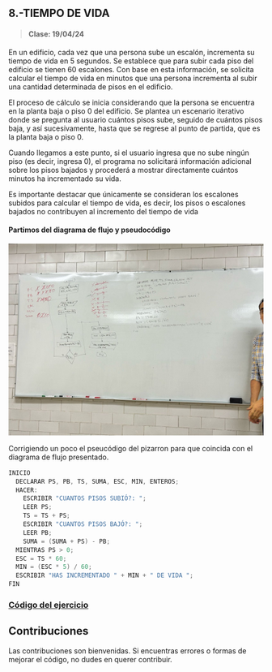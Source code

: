 ## 8.-TIEMPO DE VIDA
> #### Clase: 19/04/24

En un edificio, cada vez que una persona sube un escalón, incrementa su tiempo de vida en 5 segundos. Se establece que para subir cada piso del edificio se tienen 60 escalones. Con base en esta información, se solicita calcular el tiempo de vida en minutos que una persona incrementa al subir una cantidad determinada de pisos en el edificio.

El proceso de cálculo se inicia considerando que la persona se encuentra en la planta baja o piso 0 del edificio. Se plantea un escenario iterativo donde se pregunta al usuario cuántos pisos sube, seguido de cuántos pisos baja, y así sucesivamente, hasta que se regrese al punto de partida, que es la planta baja o piso 0.

Cuando llegamos a este punto, si el usuario ingresa que no sube ningún piso (es decir, ingresa 0), el programa no solicitará información adicional sobre los pisos bajados y procederá a mostrar directamente cuántos minutos ha incrementado su vida.

Es importante destacar que únicamente se consideran los escalones subidos para calcular el tiempo de vida, es decir, los pisos o escalones bajados no contribuyen al incremento del tiempo de vida

#### Partimos del diagrama de flujo y pseudocódigo

<p align="center">
  <img src="imgs/ejercicioPizzarron.jpeg" alt="Diagrama y Pseudocódigo" width="700"/>
</p>


Corrigiendo un poco el pseucódigo del pizarron para que coincida con el diagrama de flujo presentado.

```C++
INICIO
  DECLARAR PS, PB, TS, SUMA, ESC, MIN, ENTEROS;
  HACER:
    ESCRIBIR "CUANTOS PISOS SUBIÓ?: ";
    LEER PS;
    TS = TS + PS;
    ESCRIBIR "CUANTOS PISOS BAJÓ?: ";
    LEER PB;
    SUMA = (SUMA + PS) - PB;
  MIENTRAS PS > 0;
  ESC = TS * 60;
  MIN = (ESC * 5) / 60;
  ESCRIBIR "HAS INCREMENTADO " + MIN + " DE VIDA ";
FIN  
```

### [Código del ejercicio](src/tiempodevidaporsubirescalones.cpp)

## Contribuciones
Las contribuciones son bienvenidas. Si encuentras errores o formas de mejorar el código, no dudes en querer contribuir.
